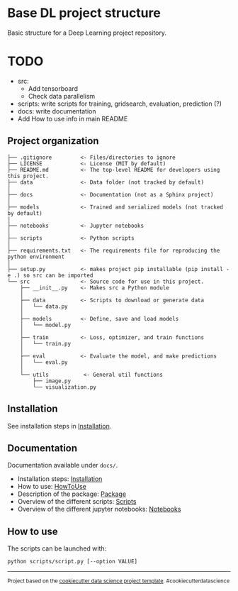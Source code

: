 # Base DL project structure
Basic structure for a Deep Learning project repository.

# TODO
* src:
  * Add tensorboard
  * Check data parallelism
* scripts: write scripts for training, gridsearch, evaluation, prediction (?)
* docs: write documentation
* Add How to use info in main README

## Project organization
    ├── .gitignore         <- Files/directories to ignore
    ├── LICENSE            <- License (MIT by default)
    ├── README.md          <- The top-level README for developers using this project.
    ├── data               <- Data folder (not tracked by default)
    │
    ├── docs               <- Documentation (not as a Sphinx project)
    │
    ├── models             <- Trained and serialized models (not tracked by default)
    │
    ├── notebooks          <- Jupyter notebooks
    │
    ├── scripts            <- Python scripts
    │
    ├── requirements.txt   <- The requirements file for reproducing the python environment
    │
    ├── setup.py           <- makes project pip installable (pip install -e .) so src can be imported
    └── src                <- Source code for use in this project.
        ├── __init__.py    <- Makes src a Python module
        │
        ├── data           <- Scripts to download or generate data
        │   └── data.py
        │
        ├── models         <- Define, save and load models
        │   └── model.py
        │
        ├── train          <- Loss, optimizer, and train functions
        │   └── train.py
        │
        ├── eval           <- Evaluate the model, and make predictions
        │   └── eval.py
        │
        └── utils           <- General util functions
            ├── image.py
            └── visualization.py


## Installation
See installation steps in [Installation](docs/Installation.md).

## Documentation
Documentation available under `docs/`.
* Installation steps: [Installation](docs/Installation.md)
* How to use: [HowToUse](docs/HowToUse.md)
* Description of the package: [Package](docs/Package.md)
* Overview of the different scripts: [Scripts](docs/Scripts.md)
* Overview of the different jupyter notebooks: [Notebooks](docs/Notebooks.md)


## How to use
The scripts can be launched with:
```bash
python scripts/script.py [--option VALUE]
```

--------

<p><small>Project based on the <a target="_blank" href="https://drivendata.github.io/cookiecutter-data-science/">cookiecutter data science project template</a>. #cookiecutterdatascience</small></p>

